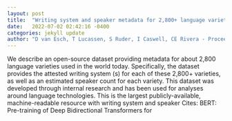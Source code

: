 ```yaml
---
layout: post
title:  "Writing system and speaker metadata for 2,800+ language varieties"
date:   2022-07-02 02:42:16 -0400
categories: jekyll update
author: "D van Esch, T Lucassen, S Ruder, I Caswell, CE Rivera - Proceedings of LREC, 2022"
---
```

We describe an open-source dataset providing metadata for about 2,800 language varieties used in the world today. Specifically, the dataset provides the attested writing system (s) for each of these 2,800+ varieties, as well as an estimated speaker count for each variety. This dataset was developed through internal research and has been used for analyses around language technologies. This is the largest publicly-available, machine-readable resource with writing system and speaker  Cites: BERT: Pre-training of Deep Bidirectional Transformers for